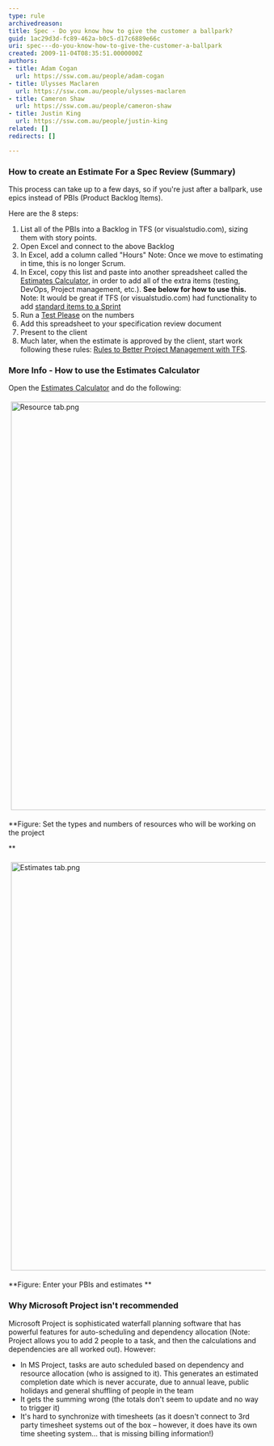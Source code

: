 ```yaml
---
type: rule
archivedreason: 
title: Spec - Do you know how to give the customer a ballpark?
guid: 1ac29d3d-fc89-462a-b0c5-d17c6889e66c
uri: spec---do-you-know-how-to-give-the-customer-a-ballpark
created: 2009-11-04T08:35:51.0000000Z
authors:
- title: Adam Cogan
  url: https://ssw.com.au/people/adam-cogan
- title: Ulysses Maclaren
  url: https://ssw.com.au/people/ulysses-maclaren
- title: Cameron Shaw
  url: https://ssw.com.au/people/cameron-shaw
- title: Justin King
  url: https://ssw.com.au/people/justin-king
related: []
redirects: []

---
```


### How to create an Estimate For a Spec Review (Summary)


This process can take up to a few days, so if you're just after a ballpark, use epics instead of PBIs (Product Backlog Items).

Here are the 8 steps:

<!--endintro-->



1. List all of the PBIs into a Backlog in TFS (or visualstudio.com), sizing them with story points.
2. Open Excel and connect to the above Backlog
3. In Excel, add a column called "Hours"
Note: Once we move to estimating in time, this is no longer Scrum.
4. In Excel, copy this list and paste into another spreadsheet called the [Estimates Calculator](/Documents/4.%20Estimates%20Calculator.xlsx?d=w6f09d6a75d074fbda81e5e5dd3e18c76), in order to add all of the extra items (testing, DevOps, Project management, etc.).  **See below for how to use this.** 
Note: It would be great if TFS (or visualstudio.com) had functionality to add [standard items to a Sprint](http://www.ssw.com.au/ssw/Standards/BetterSoftwareSuggestions/TeamFoundationServer.aspx#StandardItems)
5. Run a [Test Please](/_layouts/15/FIXUPREDIRECT.ASPX?WebId=3dfc0e07-e23a-4cbb-aac2-e778b71166a2&TermSetId=07da3ddf-0924-4cd2-a6d4-a4809ae20160&TermId=d66a9404-2ca9-4d19-ad6c-df1618b4fc28) on the numbers
6. Add this spreadsheet to your specification review document
7. Present to the client
8. Much later, when the estimate is approved by the client, start work following these rules: [Rules to Better Project Management with TFS](http://www.ssw.com.au/ssw/Standards/Rules/RulesToBetterProjectManagementWithTFS.aspx).





### More Info - How to use the Estimates Calculator


Open the [Estimates Calculator](/Documents/4.%20Estimates%20Calculator.xlsx?d=w6f09d6a75d074fbda81e5e5dd3e18c76) and do the following:
<dl class="ssw15-rteElement-ImageArea"><img src="Resource tab.png" alt="Resource tab.png" style="margin:5px;width:808px;"></dl> **Figure: Set the types and numbers of resources who will be working on the project

** <dl class="ssw15-rteElement-ImageArea"><img src="Estimates tab.png" alt="Estimates tab.png" style="margin:5px;width:808px;"></dl> **Figure: Enter your PBIs and estimates
** 



### Why Microsoft Project isn't recommended




Microsoft Project is sophisticated waterfall planning software that has powerful features for auto-scheduling and dependency allocation (Note: Project allows you to add 2 people to a task, and then the calculations and dependencies are all worked out). However:

* In MS Project, tasks are auto scheduled based on dependency and resource allocation (who is assigned to it). This generates an estimated completion date which is never accurate, due to annual leave, public holidays and general shuffling of people in the team
* It gets the summing wrong (the totals don't seem to update and no way to trigger it)
* It's hard to synchronize with timesheets (as it doesn't connect to 3rd party timesheet systems out of the box – however, it does have its own time sheeting system... that is missing billing information!)
